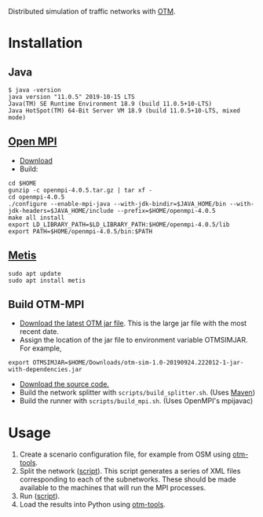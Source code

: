 Distributed simulation of traffic networks with [OTM](https://github.com/ggomes/otm-sim).

# Installation

## Java
```
$ java -version
java version "11.0.5" 2019-10-15 LTS
Java(TM) SE Runtime Environment 18.9 (build 11.0.5+10-LTS)
Java HotSpot(TM) 64-Bit Server VM 18.9 (build 11.0.5+10-LTS, mixed mode)
```

## [Open MPI](https://www.open-mpi.org/)
+ [Download](https://www.open-mpi.org/software/ompi/)  
+ Build:

```
cd $HOME
gunzip -c openmpi-4.0.5.tar.gz | tar xf -
cd openmpi-4.0.5
./configure --enable-mpi-java --with-jdk-bindir=$JAVA_HOME/bin --with-jdk-headers=$JAVA_HOME/include --prefix=$HOME/openmpi-4.0.5   
make all install
export LD_LIBRARY_PATH=$LD_LIBRARY_PATH:$HOME/openmpi-4.0.5/lib
export PATH=$HOME/openmpi-4.0.5/bin:$PATH
```

## [Metis](http://glaros.dtc.umn.edu/gkhome/views/metis)
```
sudo apt update
sudo apt install metis
```

## Build OTM-MPI

+ [Download the latest OTM jar file](https://mymavenrepo.com/repo/XtcMAROnIu3PyiMCmbdY/edu/berkeley/ucbtrans/otm-sim/1.0-SNAPSHOT/). This is the large jar file with the most recent date. 
+ Assign the location of the jar file to environment variable OTMSIMJAR. For example,
```
export OTMSIMJAR=$HOME/Downloads/otm-sim-1.0-20190924.222012-1-jar-with-dependencies.jar
```
+ [Download the source code.](https://github.com/ggomes/otm-mpi) 
+ Build the network splitter with `scripts/build_splitter.sh`. (Uses [Maven](https://maven.apache.org/))
+ Build the runner with `scripts/build_mpi.sh`. (Uses OpenMPI's mpijavac)

# Usage

1. Create a scenario configuration file, for example from OSM using [otm-tools](https://github.com/ggomes/otm-tools). 
2. Split the network ([script](https://github.com/ggomes/otm-mpi/blob/master/scripts/test_run_splitter.sh)). This script generates a series of XML files corresponding to each of the subnetworks. These should be made available to the machines that will run the MPI processes. 
3. Run ([script](https://github.com/ggomes/otm-mpi/blob/master/scripts/test_run_mpi.sh)).
4. Load the results into Python using [otm-tools](https://github.com/ggomes/otm-tools). 
